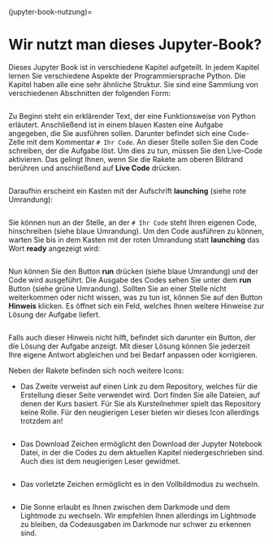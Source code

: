 (jupyter-book-nutzung)=
# Wir nutzt man dieses Jupyter-Book?

Dieses Jupyter Book ist in verschiedene Kapitel aufgeteilt. In jedem Kapitel lernen Sie verschiedene Aspekte der Programmiersprache Python. Die Kapitel haben alle eine sehr ähnliche Struktur. Sie sind eine Sammlung von verschiedenen Abschnitten der folgenden Form:
```{figure} ../img/jupyter_book/Jupyter_Book_1.png
```
Zu Beginn steht ein erklärender Text, der eine Funktionsweise von Python erläutert. Anschließend ist in einem blauen Kasten eine Aufgabe angegeben, die Sie ausführen sollen. Darunter befindet sich eine Code-Zelle mit dem Kommentar `# Ihr Code`. An dieser Stelle sollen Sie den Code schreiben, der die Aufgabe löst. Um dies zu tun, müssen Sie den Live-Code aktivieren. Das gelingt Ihnen, wenn Sie die Rakete am oberen Bildrand berühren und anschließend auf **Live Code** drücken.
```{figure} ../img/jupyter_book/Jupyter_Book_2.png
```
Daraufhin erscheint ein Kasten mit der Aufschrift **launching** (siehe rote Umrandung):
```{figure} ../img/jupyter_book/Jupyter_Book_3.png
```
Sie können nun an der Stelle, an der `# Ihr Code` steht Ihren eigenen Code, hinschreiben (siehe blaue Umrandung). Um den Code ausführen zu können, warten Sie bis in dem Kasten mit der roten Umrandung statt **launching** das Wort **ready** angezeigt wird:
```{figure} ../img/jupyter_book/Jupyter_Book_4.png
```
Nun können Sie den Button **run** drücken (siehe blaue Umrandung) und der Code wird ausgeführt. Die Ausgabe des Codes sehen Sie unter dem **run** Button (siehe grüne Umrandung). Sollten Sie an einer Stelle nicht weiterkommen oder nicht wissen, was zu tun ist, können Sie auf den Button **Hinweis** klicken. Es öffnet sich ein Feld, welches Ihnen weitere Hinweise zur Lösung der Aufgabe liefert.
```{figure} ../img/jupyter_book/Jupyter_Book_5.png
```
Falls auch dieser Hinweis nicht hilft, befindet sich darunter ein Button, der die Lösung der Aufgabe anzeigt. Mit dieser Lösung können Sie jederzeit Ihre eigene Antwort abgleichen und bei Bedarf anpassen oder korrigieren. 


Neben der Rakete befinden sich noch weitere Icons: 
- Das Zweite verweist auf einen Link zu dem Repository, welches für die Erstellung dieser Seite verwendet wird. Dort finden Sie alle Dateien, auf denen der Kurs basiert. Für Sie als Kursteilnehmer spielt das Repository keine Rolle. Für den neugierigen Leser bieten wir dieses Icon allerdings trotzdem an! 
```{figure} ../img/jupyter_book/Jupyter_Book_repo.png
```

- Das Download Zeichen ermöglicht den Download der Jupyter Notebook Datei, in der die Codes zu dem aktuellen Kapitel niedergeschrieben sind. Auch dies ist dem neugierigen Leser gewidmet.
```{figure} ../img/jupyter_book/Jupyter_Book_download.png
```

- Das vorletzte Zeichen ermöglicht es in den Vollbildmodus zu wechseln.
```{figure} ../img/jupyter_book/Jupyter_Book_full.png
```

- Die Sonne erlaubt es Ihnen zwischen dem Darkmode und dem Lightmode zu wechseln. Wir empfehlen Ihnen allerdings im Lightmode zu bleiben, da Codeausgaben im Darkmode nur schwer zu erkennen sind. 
```{figure} ../img/jupyter_book/Jupyter_Book_dark_mode.png
```
